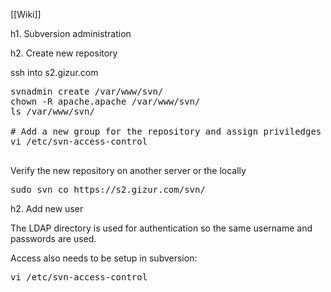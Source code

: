 [[Wiki]]

h1. Subversion administration


h2. Create new repository

ssh into s2.gizur.com

<pre>
svnadmin create /var/www/svn/<NAME_OF_REPO>
chown -R apache.apache /var/www/svn/<NAME_OF_REPO>
ls /var/www/svn/<NAME_OF_REPO>

# Add a new group for the repository and assign priviledges for the new group
vi /etc/svn-access-control 

</pre>


Verify the new repository on another server or the locally

<pre>
sudo svn co https://s2.gizur.com/svn/<NAME_OF_REPO>
</pre>


h2. Add new user

The LDAP directory is used for authentication so the same username and passwords are used.

Access also needs to be setup in subversion:
<pre>
vi /etc/svn-access-control 
</pre>


